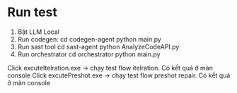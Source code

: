 # Run test

1. Bật LLM Local
2. Run codegen: 
    cd codegen-agent
    python main.py
3. Run sast tool
    cd sast-agent
    python AnalyzeCodeAPI.py
4. Run orchestrator
    cd orchestrator
    python main.py

Click excuteItelration.exe -> chạy test flow itelration. Có kết quả ở màn console
Click excutePreshot.exe -> chạy test flow preshot repair. Có kết quả ở màn console
